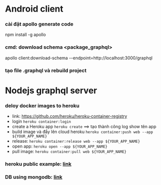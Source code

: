 # Android client 
 ### cài đặt apollo generate code
 npm install -g apollo
 
 ### cmd: download schema <package_graphql>
 apollo client:download-schema --endpoint=http://localhost:3000/graphql
 
 ### tạo file .graphql và rebuild project
 
# Nodejs graphql server

 ### deloy docker images to heroku 
 + link: https://github.com/heroku/heroku-container-registry
 + login `heroku container:login`
 + create a Heroku app `heroku create`  ==> tạo thành công log show tên app
 + build image và đẩy lên cloud heroku `heroku container:push web --app ${YOUR_APP_NAME}`
 + release: `heroku container:release web --app ${YOUR_APP_NAME}`
 + open app: `heroku open --app ${YOUR_APP_NAME}`
 + pull image: `heroku container:pull web ${YOUR_APP_NAME}`
 
### heroku public example:  [link](https://mighty-tor-63635.herokuapp.com/graphql)
### DB using mongodb:  [link](https://cloud.mongodb.com)


